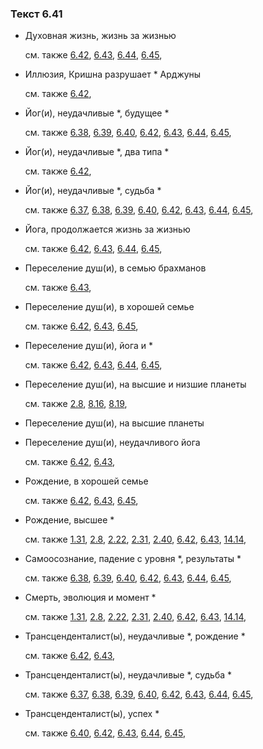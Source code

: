 ### Текст 6.41
	
- Духовная жизнь, жизнь за жизнью

	см. также  [6.42](../06/0642.md),  [6.43](../06/0643.md),  [6.44](../06/0644.md),  [6.45](../06/0645.md), 
	
- Иллюзия, Кришна разрушает * Арджуны

	см. также  [6.42](../06/0642.md), 
	
- Йог(и), неудачливые *, будущее *

	см. также  [6.38](../06/0638.md),  [6.39](../06/0639.md),  [6.40](../06/0640.md),  [6.42](../06/0642.md),  [6.43](../06/0643.md),  [6.44](../06/0644.md),  [6.45](../06/0645.md), 
	
- Йог(и), неудачливые *, два типа *

	см. также  [6.42](../06/0642.md), 
	
- Йог(и), неудачливые *, судьба *

	см. также  [6.37](../06/0637.md),  [6.38](../06/0638.md),  [6.39](../06/0639.md),  [6.40](../06/0640.md),  [6.42](../06/0642.md),  [6.43](../06/0643.md),  [6.44](../06/0644.md),  [6.45](../06/0645.md), 
	
- Йога, продолжается жизнь за жизнью

	см. также  [6.42](../06/0642.md),  [6.43](../06/0643.md),  [6.44](../06/0644.md),  [6.45](../06/0645.md), 
	
- Переселение душ(и), в семью брахманов

	см. также  [6.43](../06/0643.md), 
	
- Переселение душ(и), в хорошей семье

	см. также  [6.42](../06/0642.md),  [6.43](../06/0643.md),  [6.45](../06/0645.md), 
	
- Переселение душ(и), йога и *

	см. также  [6.42](../06/0642.md),  [6.43](../06/0643.md),  [6.44](../06/0644.md),  [6.45](../06/0645.md), 
	
- Переселение душ(и), на высшие и низшие планеты

	см. также  [2.8](../02/0208.md),  [8.16](../08/0816.md),  [8.19](../08/0819.md), 
	
- Переселение душ(и), на высшие планеты

	
- Переселение душ(и), неудачливого йога

	см. также  [6.42](../06/0642.md),  [6.43](../06/0643.md), 
	
- Рождение, в хорошей семье

	см. также  [6.42](../06/0642.md),  [6.43](../06/0643.md),  [6.45](../06/0645.md), 
	
- Рождение, высшее *

	см. также  [1.31](../01/0131.md),  [2.8](../02/0208.md),  [2.22](../02/0222.md),  [2.31](../02/0231.md),  [2.40](../02/0240.md),  [6.42](../06/0642.md),  [6.43](../06/0643.md),  [14.14](../14/1414.md), 
	
- Самоосознание, падение с уровня *, результаты *

	см. также  [6.38](../06/0638.md),  [6.39](../06/0639.md),  [6.40](../06/0640.md),  [6.42](../06/0642.md),  [6.43](../06/0643.md),  [6.44](../06/0644.md),  [6.45](../06/0645.md), 
	
- Смерть, эволюция и момент *

	см. также  [1.31](../01/0131.md),  [2.8](../02/0208.md),  [2.22](../02/0222.md),  [2.31](../02/0231.md),  [2.40](../02/0240.md),  [6.42](../06/0642.md),  [6.43](../06/0643.md),  [14.14](../14/1414.md), 
	
- Трансценденталист(ы), неудачливые *, рождение *

	см. также  [6.42](../06/0642.md),  [6.43](../06/0643.md), 
	
- Трансценденталист(ы), неудачливые *, судьба *

	см. также  [6.37](../06/0637.md),  [6.38](../06/0638.md),  [6.39](../06/0639.md),  [6.40](../06/0640.md),  [6.42](../06/0642.md),  [6.43](../06/0643.md),  [6.44](../06/0644.md),  [6.45](../06/0645.md), 
	
- Трансценденталист(ы), успех *

	см. также  [6.40](../06/0640.md),  [6.42](../06/0642.md),  [6.43](../06/0643.md),  [6.44](../06/0644.md),  [6.45](../06/0645.md), 
